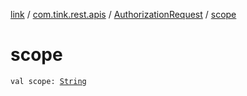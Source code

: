 [link](../../index.md) / [com.tink.rest.apis](../index.md) / [AuthorizationRequest](index.md) / [scope](./scope.md)

# scope

`val scope: `[`String`](https://kotlinlang.org/api/latest/jvm/stdlib/kotlin/-string/index.html)